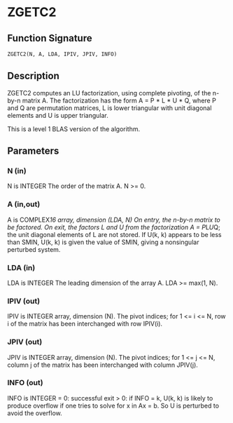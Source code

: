 # ZGETC2

## Function Signature

```fortran
ZGETC2(N, A, LDA, IPIV, JPIV, INFO)
```

## Description


 ZGETC2 computes an LU factorization, using complete pivoting, of the
 n-by-n matrix A. The factorization has the form A = P * L * U * Q,
 where P and Q are permutation matrices, L is lower triangular with
 unit diagonal elements and U is upper triangular.

 This is a level 1 BLAS version of the algorithm.

## Parameters

### N (in)

N is INTEGER The order of the matrix A. N >= 0.

### A (in,out)

A is COMPLEX*16 array, dimension (LDA, N) On entry, the n-by-n matrix to be factored. On exit, the factors L and U from the factorization A = P*L*U*Q; the unit diagonal elements of L are not stored. If U(k, k) appears to be less than SMIN, U(k, k) is given the value of SMIN, giving a nonsingular perturbed system.

### LDA (in)

LDA is INTEGER The leading dimension of the array A. LDA >= max(1, N).

### IPIV (out)

IPIV is INTEGER array, dimension (N). The pivot indices; for 1 <= i <= N, row i of the matrix has been interchanged with row IPIV(i).

### JPIV (out)

JPIV is INTEGER array, dimension (N). The pivot indices; for 1 <= j <= N, column j of the matrix has been interchanged with column JPIV(j).

### INFO (out)

INFO is INTEGER = 0: successful exit > 0: if INFO = k, U(k, k) is likely to produce overflow if one tries to solve for x in Ax = b. So U is perturbed to avoid the overflow.

